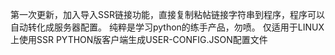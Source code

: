 第一次更新，加入导入SSR链接功能，直接复制粘帖链接字符串到程序，程序可以自动转化成服务器配置。
纯粹是学习python的练手产品，勿喷。
仅适用于LINUX上使用SSR PYTHON版客户端生成USER-CONFIG.JSON配置文件
